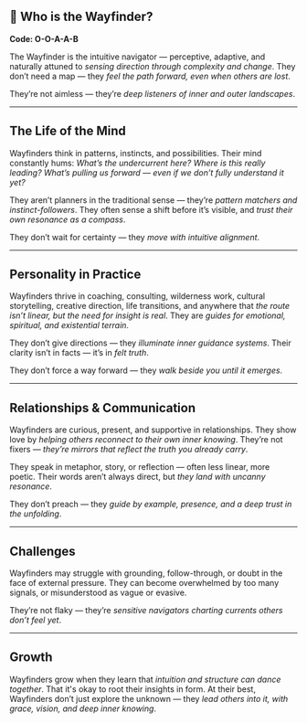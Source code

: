 ## 🧭 Who is the Wayfinder?  
**Code: O-O-A-A-B**

The Wayfinder is the intuitive navigator — perceptive, adaptive, and naturally attuned to *sensing direction through complexity and change*. They don’t need a map — they *feel the path forward, even when others are lost*.

They’re not aimless — they’re *deep listeners of inner and outer landscapes*.

---

## The Life of the Mind

Wayfinders think in patterns, instincts, and possibilities. Their mind constantly hums: *What’s the undercurrent here? Where is this really leading? What’s pulling us forward — even if we don’t fully understand it yet?*

They aren’t planners in the traditional sense — they’re *pattern matchers and instinct-followers*. They often sense a shift before it’s visible, and *trust their own resonance as a compass*.

They don’t wait for certainty — they *move with intuitive alignment*.

---

## Personality in Practice

Wayfinders thrive in coaching, consulting, wilderness work, cultural storytelling, creative direction, life transitions, and anywhere that *the route isn’t linear, but the need for insight is real*. They are *guides for emotional, spiritual, and existential terrain*.

They don’t give directions — they *illuminate inner guidance systems*. Their clarity isn’t in facts — it’s in *felt truth*.

They don’t force a way forward — they *walk beside you until it emerges*.

---

## Relationships & Communication

Wayfinders are curious, present, and supportive in relationships. They show love by *helping others reconnect to their own inner knowing*. They’re not fixers — *they’re mirrors that reflect the truth you already carry*.

They speak in metaphor, story, or reflection — often less linear, more poetic. Their words aren’t always direct, but *they land with uncanny resonance*.

They don’t preach — they *guide by example, presence, and a deep trust in the unfolding*.

---

## Challenges

Wayfinders may struggle with grounding, follow-through, or doubt in the face of external pressure. They can become overwhelmed by too many signals, or misunderstood as vague or evasive.

They’re not flaky — they’re *sensitive navigators charting currents others don’t feel yet*.

---

## Growth

Wayfinders grow when they learn that *intuition and structure can dance together*. That it's okay to root their insights in form. At their best, Wayfinders don’t just explore the unknown — they *lead others into it, with grace, vision, and deep inner knowing*.
